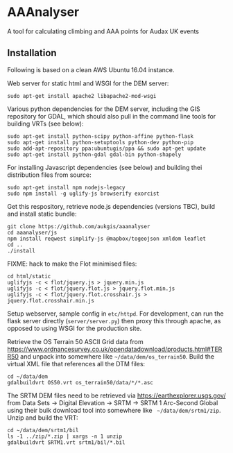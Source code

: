 AAAnalyser
=========

A tool for calculating climbing and AAA points for Audax UK events

Installation
------------

Following is based on a clean AWS Ubuntu 16.04 instance.

Web server for static html and WSGI for the DEM server:

```
sudo apt-get install apache2 libapache2-mod-wsgi
```

Various python dependencies for the DEM server, including the GIS
repository for GDAL, which should also pull in the command line tools for
building VRTs (see below):

```
sudo apt-get install python-scipy python-affine python-flask
sudo apt-get install python-setuptools python-dev python-pip
sudo add-apt-repository ppa:ubuntugis/ppa && sudo apt-get update
sudo apt-get install python-gdal gdal-bin python-shapely
```

For installing Javascript dependencies (see below) and building thei
distribution files from source:

```
sudo apt-get install npm nodejs-legacy
sudo npm install -g uglify-js browserify exorcist
```

Get this respository, retrieve node.js dependencies (versions TBC),
build and install static bundle:

```
git clone https://github.com/aukgis/aaanalyser
cd aaanalyser/js
npm install reqwest simplify-js @mapbox/togeojson xmldom leaflet
cd ..
./install
```

FIXME: hack to make the Flot minimised files:
```
cd html/static
uglifyjs -c < flot/jquery.js > jquery.min.js
uglifyjs -c < flot/jquery.flot.js > jquery.flot.min.js
uglifyjs -c < flot/jquery.flot.crosshair.js > jquery.flot.crosshair.min.js
```
Setup webserver, sample config in `etc/httpd`. For development, can run
the flask server directly (`server/server.py`) then proxy this through
apache, as opposed to using WSGI for the production site.

Retrieve the OS Terrain 50 ASCII Grid data from 
https://www.ordnancesurvey.co.uk/opendatadownload/products.html#TERR50
and unpack into somewhere like `~/data/dem/os_terrain50`. Build the
virtual XML file that references all the DTM files:
```
cd ~/data/dem
gdalbuildvrt OS50.vrt os_terrain50/data/*/*.asc
```

The SRTM DEM files need to be retrieved via https://earthexplorer.usgs.gov/
from Data Sets -> Digital Elevation -> SRTM -> SRTM 1 Arc-Second Global using
their bulk download tool into somewhere like ` ~/data/dem/srtm1/zip`. Unzip
and build the VRT:
```
cd ~/data/dem/srtm1/bil
ls -1 ../zip/*.zip | xargs -n 1 unzip
gdalbuildvrt SRTM1.vrt srtm1/bil/*.bil
```
